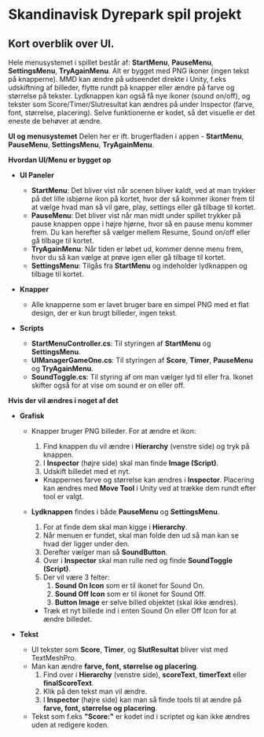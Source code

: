 # Skandinavisk Dyrepark spil projekt

## Kort overblik over UI.
Hele menusystemet i spillet består af: **StartMenu**, **PauseMenu**, **SettingsMenu**, **TryAgainMenu**.
Alt er bygget med PNG ikoner (ingen tekst på knapperne).
MMD kan ændre på udseendet direkte i Unity, f.eks udskiftning af billeder, flytte rundt på knapper eller ændre på farve og størrelse på tekster.
Lydknappen kan også få nye ikoner (sound on/off), og tekster som Score/Timer/Slutresultat kan ændres på under Inspector (farve, font, størrelse, placering).
Selve funktionerne er kodet, så det visuelle er det eneste de behøver at ændre.

**UI og menusystemet**
Delen her er ift. brugerfladen i appen - **StartMenu**, **PauseMenu**, **SettingsMenu**, **TryAgainMenu**.

**Hvordan UI/Menu er bygget op**
- **UI Paneler**
  - **StartMenu**: Det bliver vist når scenen bliver kaldt, ved at man trykker på det lille isbjørne ikon på kortet, hvor der så kommer ikoner frem til at vælge hvad man så vil gøre, play, settings eller gå tilbage til kortet.
  - **PauseMenu**: Det bliver vist når man midt under spillet trykker på pause knappen oppe i højre hjørne, hvor så en pause menu kommer frem. Du kan herefter så vælger mellem Resume, Sound on/off eller gå tilbage til kortet.
  - **TryAgainMenu**: Når tiden er løbet ud, kommer denne menu frem, hvor du så kan vælge at prøve igen eller gå tilbage til kortet.
  - **SettingsMenu**: Tilgås fra **StartMenu** og indeholder lydknappen og tilbage til kortet.

- **Knapper**
  - Alle knapperne som er lavet bruger bare en simpel PNG med et flat design, der er kun brugt billeder, ingen tekst.

- **Scripts**
  - **StartMenuController.cs**: Til styringen af **StartMenu** og **SettingsMenu**.
  - **UIManagerGameOne.cs**: Til styringen af **Score**, **Timer**, **PauseMenu** og **TryAgainMenu**.
  - **SoundToggle.cs**: Til styring af om man vælger lyd til eller fra. Ikonet skifter også for at vise om sound er on eller off.
 
**Hvis der vil ændres i noget af det**
- **Grafisk**
  - Knapper bruger PNG billeder. For at ændre et ikon:
    1. Find knappen du vil ændre i **Hierarchy** (venstre side) og tryk på knappen.
    2. I **Inspector** (højre side) skal man finde **Image (Script)**.
    3. Udskift billedet med et nyt.
    - Knappernes farve og størrelse kan ændres i **Inspector**. Placering kan ændres med **Move Tool** i Unity ved at trække dem rundt efter tool er valgt.

  - **Lydknappen** findes i både **PauseMenu** og **SettingsMenu**.
    1. For at finde dem skal man kigge i **Hierarchy**.
    2. Når menuen er fundet, skal man folde den ud så man kan se hvad der ligger under den.
    3. Derefter vælger man så **SoundButton**.
    4. Over i **Inspector** skal man rulle ned og finde **SoundToggle (Script)**.
    5. Der vil være 3 felter:
       1. **Sound On Icon** som er til ikonet for Sound On.
       2. **Sound Off Icon** som er til ikonet for Sound Off.
       3. **Button Image** er selve billed objektet (skal ikke ændres).
    - Træk et nyt billede ind i enten Sound On eller Off Icon for at ændre billedet.

- **Tekst**
  - UI tekster som **Score**, **Timer**, og **SlutResultat** bliver vist med TextMeshPro.
  - Man kan ændre **farve, font, størrelse og placering**.
    1. Find over i **Hierarchy** (venstre side), **scoreText**, **timerText** eller **finalScoreText**.
    2. Klik på den tekst man vil ændre.
    3. I **Inspector** (højre side) kan man så finde tools til at ændre på **farve, font, størrelse og placering**.
  - Tekst som f.eks **"Score:"** er kodet ind i scriptet og kan ikke ændres uden at redigere koden.
